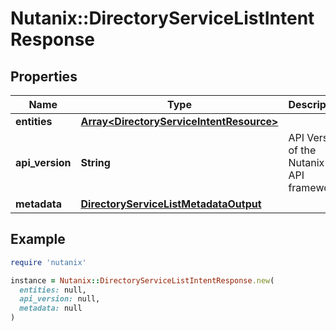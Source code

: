 # Nutanix::DirectoryServiceListIntentResponse

## Properties

| Name | Type | Description | Notes |
| ---- | ---- | ----------- | ----- |
| **entities** | [**Array&lt;DirectoryServiceIntentResource&gt;**](DirectoryServiceIntentResource.md) |  | [optional] |
| **api_version** | **String** | API Version of the Nutanix v3 API framework. | [default to &#39;3.1.0&#39;] |
| **metadata** | [**DirectoryServiceListMetadataOutput**](DirectoryServiceListMetadataOutput.md) |  |  |

## Example

```ruby
require 'nutanix'

instance = Nutanix::DirectoryServiceListIntentResponse.new(
  entities: null,
  api_version: null,
  metadata: null
)
```

